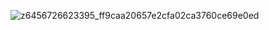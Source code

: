 ![z6456726623395_ff9caa20657e2cfa02ca3760ce69e0ed](https://github.com/user-attachments/assets/a840fde1-6ae2-49e6-83a8-f603f4e0c5b7)
